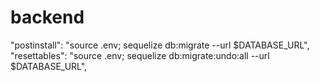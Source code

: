 # backend

"postinstall": "source .env; sequelize db:migrate --url $DATABASE_URL",
    "resettables": "source .env; sequelize db:migrate:undo:all --url $DATABASE_URL",